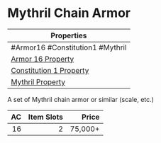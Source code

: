 # Mythril Chain Armor

| Properties                                                                      |
| ------------------------------------------------------------------------------- |
| #Armor16 #Constitution1 #Mythril                                                |
| [Armor 16 Property](../Armor%20Properties/Armor%20X%20Property.md)              |
| [Constitution 1 Property](../Armor%20Properties/Constitution%20X%20Property.md) |
| [Mythril Property](../../../Material%20Properties/Mythril%20Property.md)        |
A set of Mythril chain armor or similar (scale, etc.)

|  AC | Item Slots |   Price |
| --: | ---------: | ------: |
|  16 |          2 | 75,000+ |
